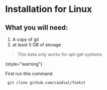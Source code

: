 # Installation for Linux

## What you will need:
 1. A copy of git
2. at least 5 GB of storage
> This beta only works for apt-get systems
> 
{style="warning"}

First run this command

```  git clone github.com/caodial/foxkit ```